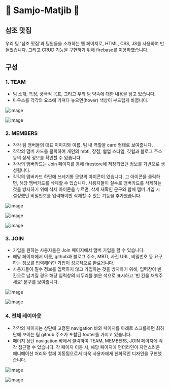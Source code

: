 # 🍳 Samjo-Matjib 🥘

## 삼조 맛집

우리 팀 '삼조 맛집'과 팀원들을 소개하는 웹 페이지로, HTML, CSS, JS를 사용하여 만들었습니다.
그리고 CRUD 기능을 구현하기 위해 firebase를 이용하였습니다.

## 구성

### 1. TEAM

- 팀 소개, 특징, 궁극적 목표, 그리고 우리 팀 약속에 대한 내용을 담고 있습니다.
- 마우스를 각각의 요소에 가져다 놓으면(hover) 색상이 부드럽게 바뀝니다.

![image](https://github.com/user-attachments/assets/e94f8796-5a64-4642-82d6-d5e45ca1243f)


![image](https://github.com/user-attachments/assets/ab99044d-cf95-42bc-a11f-b3cc43f07493)


### 2. MEMBERS

- 각각 팀 맴버들의 대표 이미지와 이름, 팀 내 역할을 card 형태로 보여줍니다.
- 각각의 맴버 카드를 클릭하여 개인의 mbti, 장점, 협업 스타일, 깃헙과 블로그 주소 등의 상세 정보를 확인할 수 있습니다.
- 각각의 맴버카드는 Join 페이지를 통해 firestore에 저장되었던 정보를 기반으로 생성됩니다.
- 각각의 맴버카드 하단에 쓰레기통 모양의 아이콘이 있습니다. 그 아이콘을 클릭하면, 해당 맴버카드를 삭제할 수 있습니다. 사용자들이 실수로 맴버카드를 삭제하는 것을 방지하기 위해 삭제 아이콘을 누르면, 삭제 재확인 문구와 함께 맴버 가입 시 설정했던 비밀번호를 입력해야만 삭제할 수 있는 기능을 추가했습니다.

![image](https://github.com/user-attachments/assets/dd085d1a-ed33-4f2e-bc0c-e23d2e8bfb30)


![image](https://github.com/user-attachments/assets/735c5e7c-afdf-481b-ad77-6e4b827fb621)


![image](https://github.com/user-attachments/assets/77733c40-f61b-4514-b8dd-3cee8bd446a9)


### 3. JOIN

- 가입을 원하는 사용자들은 Join 페이지에서 맴버 가입을 할 수 있습니다.
- 해당 페이지에서 이름, github과 블로그 주소, MBTI, 사진 URL, 비밀번호 등 요구하는 정보를 입력해야만 가입이 성공적으로 완료됩니다.
- 사용자들이 필수 정보를 입력하지 않고 가입하는 것을 방지하기 위해, 입력창이 빈칸으로 남겨질 경우 해당 입력창의 테두리를 붉은 색으로 표시하고 '빈 칸을 채워주세요' 문구를 보여줍니다.

![image](https://github.com/user-attachments/assets/87fe22fc-fd84-423c-a98e-f23b6312e475)


![image](https://github.com/user-attachments/assets/d2c20494-f839-45e3-8b36-5fd31ea11de6)


### 4. 전체 레이아웃

- 각각의 페이지는 상단에 고정된 navigation 바와 페이지를 아래로 스크롤하면 최하단에 보이는 팀 github 주소가 포함된 footer를 가지고 있습니다.
- 페이지 상단 navigation 바에서 클릭하여 TEAM, MEMBERS, JOIN 페이지에 각각 접근할 수 있습니다. 각 페이지 이동 시, 해당 페이지에 언더라인이 자연스러운 애니메이션 처리와 함께 이동됨으로서 더욱 사용자에게 친화적인 디자인을 구현했습니다.

![image](https://github.com/user-attachments/assets/ae268cd2-740a-41b9-bce8-d3e52f1ef23a)


![image](https://github.com/user-attachments/assets/6b0f5d1a-d742-485a-adc7-7dc526c57ef9)


